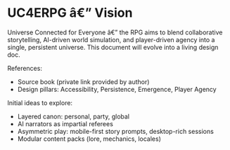 # UC4ERPG â€” Vision

Universe Connected for Everyone â€” the RPG aims to blend collaborative storytelling, AI-driven world simulation, and player-driven agency into a single, persistent universe. This document will evolve into a living design doc.

References:
- Source book (private link provided by author)
- Design pillars: Accessibility, Persistence, Emergence, Player Agency

Initial ideas to explore:
- Layered canon: personal, party, global
- AI narrators as impartial referees
- Asymmetric play: mobile-first story prompts, desktop-rich sessions
- Modular content packs (lore, mechanics, locales)